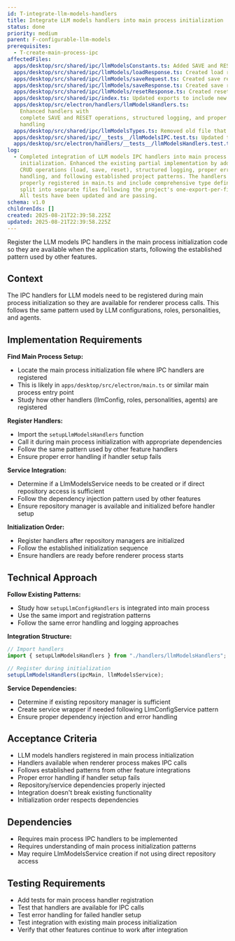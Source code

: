 ```yaml
---
id: T-integrate-llm-models-handlers
title: Integrate LLM models handlers into main process initialization
status: done
priority: medium
parent: F-configurable-llm-models
prerequisites:
  - T-create-main-process-ipc
affectedFiles:
  apps/desktop/src/shared/ipc/llmModelsConstants.ts: Added SAVE and RESET channel constants for complete CRUD operations
  apps/desktop/src/shared/ipc/llmModels/loadResponse.ts: Created load response type definition following project pattern
  apps/desktop/src/shared/ipc/llmModels/saveRequest.ts: Created save request type definition for LLM models persistence
  apps/desktop/src/shared/ipc/llmModels/saveResponse.ts: Created save response type definition for operation feedback
  apps/desktop/src/shared/ipc/llmModels/resetResponse.ts: Created reset response type definition for default models return
  apps/desktop/src/shared/ipc/index.ts: Updated exports to include new LLM models request and response types
  apps/desktop/src/electron/handlers/llmModelsHandlers.ts:
    Enhanced handlers with
    complete SAVE and RESET operations, structured logging, and proper error
    handling
  apps/desktop/src/shared/ipc/llmModelsTypes.ts: Removed old file that violated one-export-per-file rule
  apps/desktop/src/shared/ipc/__tests__/llmModelsIPC.test.ts: Updated tests to expect new SAVE and RESET constants
  apps/desktop/src/electron/handlers/__tests__/llmModelsHandlers.test.ts: Updated test mocks to work with structured logging instead of console.error
log:
  - Completed integration of LLM models IPC handlers into main process
    initialization. Enhanced the existing partial implementation by adding full
    CRUD operations (load, save, reset), structured logging, proper error
    handling, and following established project patterns. The handlers are now
    properly registered in main.ts and include comprehensive type definitions
    split into separate files following the project's one-export-per-file rule.
    All tests have been updated and are passing.
schema: v1.0
childrenIds: []
created: 2025-08-21T22:39:58.225Z
updated: 2025-08-21T22:39:58.225Z
---
```


Register the LLM models IPC handlers in the main process initialization code so they are available when the application starts, following the established pattern used by other features.

## Context

The IPC handlers for LLM models need to be registered during main process initialization so they are available for renderer process calls. This follows the same pattern used by LLM configurations, roles, personalities, and agents.

## Implementation Requirements

**Find Main Process Setup:**

- Locate the main process initialization file where IPC handlers are registered
- This is likely in `apps/desktop/src/electron/main.ts` or similar main process entry point
- Study how other handlers (llmConfig, roles, personalities, agents) are registered

**Register Handlers:**

- Import the `setupLlmModelsHandlers` function
- Call it during main process initialization with appropriate dependencies
- Follow the same pattern used by other feature handlers
- Ensure proper error handling if handler setup fails

**Service Integration:**

- Determine if a LlmModelsService needs to be created or if direct repository access is sufficient
- Follow the dependency injection pattern used by other features
- Ensure repository manager is available and initialized before handler setup

**Initialization Order:**

- Register handlers after repository managers are initialized
- Follow the established initialization sequence
- Ensure handlers are ready before renderer process starts

## Technical Approach

**Follow Existing Patterns:**

- Study how `setupLlmConfigHandlers` is integrated into main process
- Use the same import and registration patterns
- Follow the same error handling and logging approaches

**Integration Structure:**

```typescript
// Import handlers
import { setupLlmModelsHandlers } from "./handlers/llmModelsHandlers";

// Register during initialization
setupLlmModelsHandlers(ipcMain, llmModelsService);
```

**Service Dependencies:**

- Determine if existing repository manager is sufficient
- Create service wrapper if needed following LlmConfigService pattern
- Ensure proper dependency injection and error handling

## Acceptance Criteria

- LLM models handlers registered in main process initialization
- Handlers available when renderer process makes IPC calls
- Follows established patterns from other feature integrations
- Proper error handling if handler setup fails
- Repository/service dependencies properly injected
- Integration doesn't break existing functionality
- Initialization order respects dependencies

## Dependencies

- Requires main process IPC handlers to be implemented
- Requires understanding of main process initialization patterns
- May require LlmModelsService creation if not using direct repository access

## Testing Requirements

- Add tests for main process handler registration
- Test that handlers are available for IPC calls
- Test error handling for failed handler setup
- Test integration with existing main process initialization
- Verify that other features continue to work after integration
